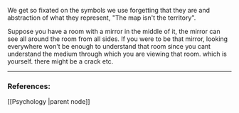 
We get so fixated on the symbols we use forgetting that they are and abstraction of what they represent,
"The map isn't the territory".

Suppose you have a room with a mirror in the middle of it, the mirror can see all around the room from all sides. If you were to be that mirror, looking everywhere won't be enough to understand that room since you cant understand the medium through which you are viewing that room.
 which is yourself. there might be a crack etc.

---

### References:



[[Psychology |parent node]]
